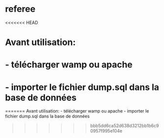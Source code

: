 # referee

<<<<<<< HEAD
# Avant utilisation:
# 	- télécharger wamp ou apache
#	- importer le fichier dump.sql dans la base de données
=======
 Avant utilisation:
  	- télécharger wamp ou apache
  	- importer le fichier dump.sql dans la base de données
>>>>>>> bbb5dd6ca52d638d3212bb1b6c90957f995e104e
